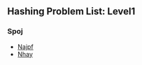## Hashing Problem List: Level1


### Spoj
- [Najpf](/problem-solving/string/hashing/l1-spoj-NAJPF)
- [Nhay](/problem-solving/string/hashing/l1-spoj-NHAY)


